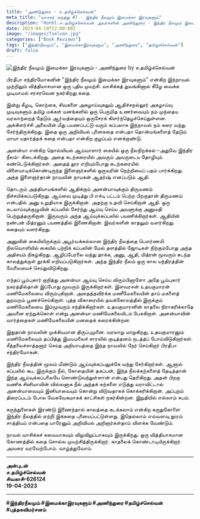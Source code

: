 ```yaml
---
title: "அணிந்துரை - ச.தமிழ்ச்செல்வன்"
meta_title: "வாசகர் கருத்து #7 - இந்திர நீலமும் இமைக்கா இரவுகளும்"
description: "Honbl.ச.தமிழ்ச்செல்வன் அவர்களின் அணிந்துரை - இந்திர நீலமும் இமைக்கா இரவுகளும்"
date: 2023-04-19T12:00:00Z
image: "/images/Tselvan.jpg"
categories: ["Book Reviews"]
tags: ["இந்திரநீலமும்", "இமைக்காஇரவுகளும்", "அணிந்துரை", "தமிழ்ச்செல்வன்"]
draft: false
---
```


![இந்திர நீலமும் இமைக்கா இரவுகளும் - அணிந்துரை by ச.தமிழ்ச்செல்வன்](/images/Tselvan.jpg)

பிரதீபா சந்திரமோகனின் "இந்திர நீலமும் இமைக்கா இரவுகளும்" என்கிற இந்நாவல் முற்றிலும் வித்தியாசமான ஒரு புதிய முயற்சி. வாசிக்கத் துவங்கினால் கீழே வைக்க முடியாமல் சரசரவென நகர்கிறது கதை.

இன்று கீழடி, கொற்கை, சிவகளை அகழாய்வுகலும் ஆதிச்சநல்லூர் அகழாய்வு முடிவுகளும் தமிழ் மக்கள் மனங்களில் ஒரு பெருமித உணர்வையும் நம் முந்தைய வரலாற்றைத் தேடும் ஆர்வத்தையும் ஒருசேரக் கிளர்ந்தெழச்செய்துள்ளன. அக்கிளர்ச்சி அலையின் மீது பயணப்பட்டு வரும் கப்பலாக இந்நாவல் நம் கரை வந்து சேர்ந்திருக்கிறது. இதை ஒரு அறிவியல் புனைகதை என்பதா தொன்மங்களைத் தேடும் மாயா யதார்த்தக் கதை என்பதா என்கிற குழப்பம் எனக்குண்டு.

அனன்யா என்கிற தொல்லியல் ஆய்வாளார் கையில் ஒரு நீலநிறக்கல் –அதுவே இந்திர நீலம்- கிடைக்கிறது. அதை கடற்கரையில் அவரும் அவருடைய தோழியும் கண்டெடுக்கிறார்கள். அதைத் தூர எறியும்போது கடற்கரையில் விளையாடிக்கொண்டிருந்த இளைஞர்களில் ஒருவரின் நெற்றியைப் பதம் பார்க்கிறது. அந்த இளைஞர்தான் நாவலின் நாயகன் ஆதர்ஷ் எனப்படும் ஆதி.

தொடரும் அத்தியாயங்களில் ஆதிக்கும் அனன்யாவுக்கும் திருமணம் நிச்சயிக்கப்படுகிறது. ஆய்வை முடித்து பி எச்டி பட்டம் பெற்ற பிறகுதான் திருமணம் என்பதில் அனு உறுதியாக இருக்கிறான். அதற்கு உதவி செய்கிறான் ஆதி. ஒரு கடலாய்வுக்குழுவின் கப்பலில் சேர்ந்து ஆய்வு செய்ய அவளுக்கு அனுமதி பெற்றுத்தருகிறான். இருவரும் அந்த ஆய்வுக்கப்பலில் பயணிக்கிறார்கள். ஆதியின் நண்பன் மித்ரனும் பயணத்தில் இணைகிறான். இவர்களின் காதலும் வளர்கிறது. கதையும் வளர்கிறது.

அனுவின் கையிலிருக்கும் அபூர்வக்கல்லான இந்திர நீலத்தை பௌர்ணமி நிலவொளியில் கையில் பற்றிக் கப்பலின் மேல் தளத்தில் ஜோடிகள் நிற்கும்போது அந்த அதிசயம் நிகழ்கிறது. ஆழிப்பேரலை வந்து தாக்க, அனு, ஆதி, மித்ரன் மூவரும் கடந்த காலத்துக்குள் தூக்கி எறியப்படுகிறார்கள். அந்த இந்திர நீலம் ஒரு கால யந்திரத்தின் வேலையைச் செய்துவிடுகிறது.

எந்தப் பூம்புகார் குறித்து அனன்யா ஆய்வு செய்ய விரும்பினாளோ அதே பூம்புகார் நகரத்தில்தான் இப்போது மூவரும் இருக்கிறார்கள். இளவரசன் உதயகுமாரன் மணிமேகலையை விரும்புகிறான். அதைத்தவிர்க்க மணீமேகலையின் தாய் மகளைத் துறவறம் பூணச்செய்கிறாள். புத்த விகாரையில் தவக்கோலத்தில் இருக்கும் மணிமேகலையை இம்மூவரும் சந்திக்கிறார்கள். உதயகுமாரனின் காதலை நிராகரிக்காதே அவனை ஏற்றுக்கொள் என்று அனன்யா மணிமேகலையிடம் பேசுகிறாள். அனன்யாவின் வார்த்தைகள் மணிமேகலையின் மனதைக் கரைக்கின்றன.

இதுதான் நாவலின் முக்கியமான திருப்புமுனை. வரலாறு மாறுகிறது, உதயகுமாரனும் மணிமேகலையும் தப்பித்து இமயமலைச் சாரலில் குடித்தனம் நடத்த்ப் போய்விடுகிறார்கள். சீத்தலைச்சாத்தனார் செய்த அநியாயத்தை இந்த நாவலில் நேர் செய்கிறார் பிரதீபா சந்திரமோகன்.

இந்திர நீலத்தின் மூலம் மீண்டும் ஆய்வுக்கப்பலுக்கே வந்து சேர்கிறார்கள். ஆனால் கப்பலில் கூட இருக்கும் நீல், கோதையின் தகப்பன், இந்த நீலக்கற்களைத் தேடித்தான் இந்த ஆய்வுக்கப்பலையே கொண்டுவந்துள்ளான் என்பது தெரிகிறது. அதன் பிறகு வணிக சினிமாவின் வில்லனாக நீல் அந்தக் கற்களை எடுத்து வராவிட்டால் அனன்யாவையும் இனியாவையும் கொன்று விடுவதாகக் கொக்கரிக்கிறான். அப்புறம் திரைப்படம் போல வேகவேகமாகக் காட்சிகள் நகர்கின்றன. இறுதியில் எல்லாம் சுபம்.

கருந்துளைகள் இரண்டு இணைந்தால் காலத்தை கடக்கலாம் என்கிற கருதுகோளை இந்திர நீலத்தில் ஏற்றி் இக்கதை புனையப்பட்டுள்ளது. இதெல்லாம் எவ்வளவு தூரம் சாத்தியம் என்பதை யாரேனும் அறிவியல் அறிஞர்கள்தாம் விளக்க வேண்டும்.

நாவல் வாசிக்கச் சுவையாகவும் விறுவிறுப்பாகவும் இருக்கிறது. ஒரு வித்தியாசமான கோணத்தில் கதை சொல்ல முயற்சித்திருக்கிறார். காதலைக் கொண்டாடியிருக்கிறார். அவரை வரவேற்போம். வாழ்த்துவோம்.

---

**அன்புடன்**  
**ச.தமிழ்ச்செல்வன்**  
**சிவகாசி-626124**  
**19-04-2023**

---

**#இந்திரநீலமும் #இமைக்காஇரவுகளும் #அணிந்துரை #தமிழ்ச்செல்வன் #புத்தகவிமர்சனம்**
